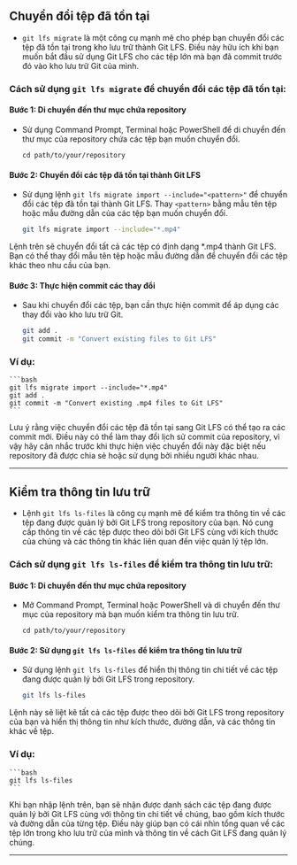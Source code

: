 ## Chuyển đổi tệp đã tồn tại

- `git lfs migrate` là một công cụ mạnh mẽ cho phép bạn chuyển đổi các tệp đã tồn tại trong kho lưu trữ thành Git LFS. Điều này hữu ích khi bạn muốn bắt đầu sử dụng Git LFS cho các tệp lớn mà bạn đã commit trước đó vào kho lưu trữ Git của mình.

### Cách sử dụng `git lfs migrate` để chuyển đổi các tệp đã tồn tại:

#### Bước 1: Di chuyển đến thư mục chứa repository

- Sử dụng Command Prompt, Terminal hoặc PowerShell để di chuyển đến thư mục của repository chứa các tệp bạn muốn chuyển đổi.

  ```
  cd path/to/your/repository
  ```

#### Bước 2: Chuyển đổi các tệp đã tồn tại thành Git LFS

- Sử dụng lệnh `git lfs migrate import --include="<pattern>"` để chuyển đổi các tệp đã tồn tại thành Git LFS. Thay `<pattern>` bằng mẫu tên tệp hoặc mẫu đường dẫn của các tệp bạn muốn chuyển đổi.

  ```bash
  git lfs migrate import --include="*.mp4"
  ```

Lệnh trên sẽ chuyển đổi tất cả các tệp có định dạng \*.mp4 thành Git LFS. Bạn có thể thay đổi mẫu tên tệp hoặc mẫu đường dẫn để chuyển đổi các tệp khác theo nhu cầu của bạn.

#### Bước 3: Thực hiện commit các thay đổi

- Sau khi chuyển đổi các tệp, bạn cần thực hiện commit để áp dụng các thay đổi vào kho lưu trữ Git.

  ```bash
  git add .
  git commit -m "Convert existing files to Git LFS"
  ```

### Ví dụ:

    ```bash
    git lfs migrate import --include="*.mp4"
    git add .
    git commit -m "Convert existing .mp4 files to Git LFS"
    ```

Lưu ý rằng việc chuyển đổi các tệp đã tồn tại sang Git LFS có thể tạo ra các commit mới. Điều này có thể làm thay đổi lịch sử commit của repository, vì vậy hãy cân nhắc trước khi thực hiện việc chuyển đổi này đặc biệt nếu repository đã được chia sẻ hoặc sử dụng bởi nhiều người khác nhau.

---

## Kiểm tra thông tin lưu trữ

- Lệnh `git lfs ls-files` là công cụ mạnh mẽ để kiểm tra thông tin về các tệp đang được quản lý bởi Git LFS trong repository của bạn. Nó cung cấp thông tin về các tệp được theo dõi bởi Git LFS cùng với kích thước của chúng và các thông tin khác liên quan đến việc quản lý tệp lớn.

### Cách sử dụng `git lfs ls-files` để kiểm tra thông tin lưu trữ:

#### Bước 1: Di chuyển đến thư mục chứa repository

- Mở Command Prompt, Terminal hoặc PowerShell và di chuyển đến thư mục của repository mà bạn muốn kiểm tra thông tin lưu trữ.

  ```
  cd path/to/your/repository
  ```

#### Bước 2: Sử dụng `git lfs ls-files` để kiểm tra thông tin lưu trữ

- Sử dụng lệnh `git lfs ls-files` để hiển thị thông tin chi tiết về các tệp đang được quản lý bởi Git LFS trong repository.

  ```bash
  git lfs ls-files
  ```

Lệnh này sẽ liệt kê tất cả các tệp được theo dõi bởi Git LFS trong repository của bạn và hiển thị thông tin như kích thước, đường dẫn, và các thông tin khác về tệp.

### Ví dụ:

    ```bash
    git lfs ls-files
    ```

Khi bạn nhập lệnh trên, bạn sẽ nhận được danh sách các tệp đang được quản lý bởi Git LFS cùng với thông tin chi tiết về chúng, bao gồm kích thước và đường dẫn của từng tệp. Điều này giúp bạn có cái nhìn tổng quan về các tệp lớn trong kho lưu trữ của mình và thông tin về cách Git LFS đang quản lý chúng.

---
